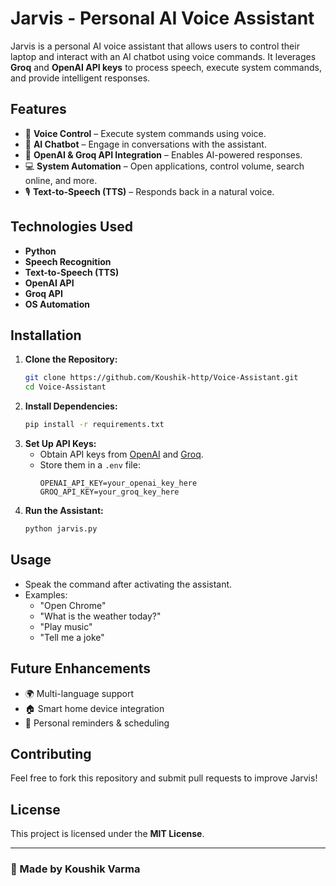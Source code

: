 # Jarvis - Personal AI Voice Assistant

Jarvis is a personal AI voice assistant that allows users to control their laptop and interact with an AI chatbot using voice commands. It leverages **Groq** and **OpenAI API keys** to process speech, execute system commands, and provide intelligent responses.

## Features
- 🎤 **Voice Control** – Execute system commands using voice.
- 🤖 **AI Chatbot** – Engage in conversations with the assistant.
- 🔑 **OpenAI & Groq API Integration** – Enables AI-powered responses.
- 💻 **System Automation** – Open applications, control volume, search online, and more.
- 🎙️ **Text-to-Speech (TTS)** – Responds back in a natural voice.

## Technologies Used
- **Python**
- **Speech Recognition**
- **Text-to-Speech (TTS)**
- **OpenAI API**
- **Groq API**
- **OS Automation**

## Installation
1. **Clone the Repository:**
   ```sh
   git clone https://github.com/Koushik-http/Voice-Assistant.git
   cd Voice-Assistant
   ```
2. **Install Dependencies:**
   ```sh
   pip install -r requirements.txt
   ```
3. **Set Up API Keys:**
   - Obtain API keys from [OpenAI](https://openai.com/) and [Groq](https://groq.com/).
   - Store them in a `.env` file:
     ```env
     OPENAI_API_KEY=your_openai_key_here
     GROQ_API_KEY=your_groq_key_here
     ```
4. **Run the Assistant:**
   ```sh
   python jarvis.py
   ```

## Usage
- Speak the command after activating the assistant.
- Examples:
  - "Open Chrome"
  - "What is the weather today?"
  - "Play music"
  - "Tell me a joke"

## Future Enhancements
- 🌍 Multi-language support
- 🏠 Smart home device integration
- 📅 Personal reminders & scheduling

## Contributing
Feel free to fork this repository and submit pull requests to improve Jarvis!

## License
This project is licensed under the **MIT License**.

---
### 🚀 Made by Koushik Varma
